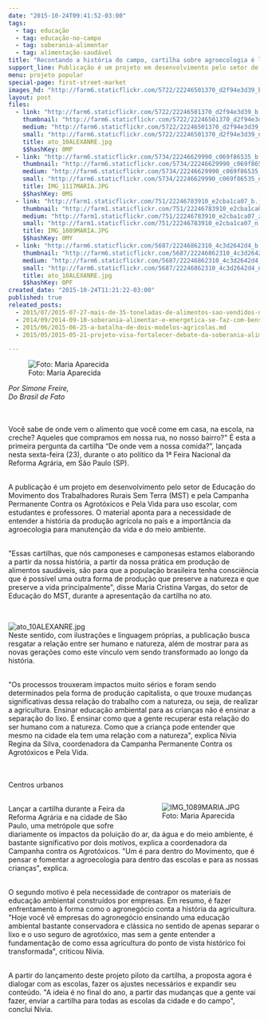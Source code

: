 ```yaml
---
date: "2015-10-24T09:41:52-03:00"
tags:
  - tag: educação
  - tag: educação-no-campo
  - tag: soberania-alimentar
  - tag: alimentação-saudável
title: "Recontando a história do campo, cartilha sobre agroecologia é lançada na 1ª Feira Nacional da Reforma Agrária"
support_line: Publicação é um projeto em desenvolvimento pelo setor de Educação do MST e pela Campanha Permanente Contra os Agrotóxicos para uso em escolas.
menu: projeto popular
special-page: first-street-market
images_hd: "http://farm6.staticflickr.com/5722/22246501370_d2f94e3d39_b.jpg"
layout: post
files:
  - link: "http://farm6.staticflickr.com/5722/22246501370_d2f94e3d39_b.jpg"
    thumbnail: "http://farm6.staticflickr.com/5722/22246501370_d2f94e3d39_t.jpg"
    medium: "http://farm6.staticflickr.com/5722/22246501370_d2f94e3d39_z.jpg"
    small: "http://farm6.staticflickr.com/5722/22246501370_d2f94e3d39_n.jpg"
    title: ato_10ALEXANRE.jpg
    $$hashKey: 0MP
  - link: "http://farm6.staticflickr.com/5734/22246629990_c069f86535_b.jpg"
    thumbnail: "http://farm6.staticflickr.com/5734/22246629990_c069f86535_t.jpg"
    medium: "http://farm6.staticflickr.com/5734/22246629990_c069f86535_z.jpg"
    small: "http://farm6.staticflickr.com/5734/22246629990_c069f86535_n.jpg"
    title: IMG_1117MARIA.JPG
    $$hashKey: 0MS
  - link: "http://farm1.staticflickr.com/751/22246783910_e2cba1ca07_b.jpg"
    thumbnail: "http://farm1.staticflickr.com/751/22246783910_e2cba1ca07_t.jpg"
    medium: "http://farm1.staticflickr.com/751/22246783910_e2cba1ca07_z.jpg"
    small: "http://farm1.staticflickr.com/751/22246783910_e2cba1ca07_n.jpg"
    title: IMG_1089MARIA.JPG
    $$hashKey: 0MY
  - link: "http://farm6.staticflickr.com/5687/22246862310_4c3d2642d4_b.jpg"
    thumbnail: "http://farm6.staticflickr.com/5687/22246862310_4c3d2642d4_t.jpg"
    medium: "http://farm6.staticflickr.com/5687/22246862310_4c3d2642d4_z.jpg"
    small: "http://farm6.staticflickr.com/5687/22246862310_4c3d2642d4_n.jpg"
    title: ato_10ALEXANRE.jpg
    $$hashKey: 0PF
created_date: "2015-10-24T11:21:22-03:00"
published: true
releated_posts:
  - 2015/07/2015-07-27-mais-de-35-toneladas-de-alimentos-sao-vendidos-na-5o-feira-de-agroecologia-da-reforma-agraria.md
  - 2014/09/2014-09-10-soberania-alimentar-e-energetica-se-faz-com-bens-naturais-a-servico-do-povo.md
  - 2015/06/2015-06-25-a-batalha-de-dois-modelos-agricolas.md
  - 2015/05/2015-05-21-projeto-visa-fortalecer-debate-da-soberania-alimentar-nas-escolas-dos-assentamentos.md

---
```

<figure class="image"><img alt="Foto: Maria Aparecida " src="http://farm6.staticflickr.com/5734/22246629990_c069f86535_b.jpg" />
<figcaption>Foto: Maria Aparecida</figcaption>
</figure>

<p><em>Por Simone Freire,<br />
Do Brasil de Fato</em></p>

<p><br />
<br />
Voc&ecirc; sabe de onde vem o alimento que voc&ecirc; come em casa, na escola, na creche? Aqueles que compramos em nossa rua, no nosso bairro?&quot; &Eacute; esta a primeira pergunta da cartilha &ldquo;De onde vem a nossa comida?&rdquo;, lan&ccedil;ada nesta sexta-feira (23), durante o ato pol&iacute;tico da 1&ordf; Feira Nacional da Reforma Agr&aacute;ria, em S&atilde;o Paulo (SP).</p>

<p><br />
A publica&ccedil;&atilde;o &eacute; um projeto em desenvolvimento pelo setor de Educa&ccedil;&atilde;o do Movimento dos Trabalhadores Rurais Sem Terra (MST) e pela Campanha Permanente Contra os Agrot&oacute;xicos e Pela Vida para uso escolar, com estudantes e professores. O material aponta para a necessidade de entender a hist&oacute;ria da produ&ccedil;&atilde;o agr&iacute;cola no pa&iacute;s e a import&acirc;ncia da agroecologia para manuten&ccedil;&atilde;o da vida e do meio ambiente.</p>

<p><br />
&quot;Essas cartilhas, que n&oacute;s camponeses e camponesas estamos elaborando a partir da nossa hist&oacute;ria, a partir da nossa pr&aacute;tica em produ&ccedil;&atilde;o de alimentos saud&aacute;veis, s&atilde;o para que a popula&ccedil;&atilde;o brasileira tenha consci&ecirc;ncia que &eacute; poss&iacute;vel uma outra forma de produ&ccedil;&atilde;o que preserve a natureza e que preserve a vida principalmente&quot;, disse Maria Cristina Vargas, do setor de Educa&ccedil;&atilde;o do MST, durante a apresenta&ccedil;&atilde;o da cartilha no ato.</p>

<p>&nbsp;</p>

<p><img alt="ato_10ALEXANRE.jpg" src="http://farm6.staticflickr.com/5722/22246501370_d2f94e3d39_b.jpg" /><br />
Neste sentido, com ilustra&ccedil;&otilde;es e linguagem pr&oacute;prias, a publica&ccedil;&atilde;o busca resgatar a rela&ccedil;&atilde;o entre ser humano e natureza, al&eacute;m de mostrar para as novas gera&ccedil;&otilde;es como este v&iacute;nculo vem sendo transformado ao longo da hist&oacute;ria.</p>

<p><br />
&quot;Os processos trouxeram impactos muito s&eacute;rios e foram sendo determinados pela forma de produ&ccedil;&atilde;o capitalista, o que trouxe mudan&ccedil;as significativas dessa rela&ccedil;&atilde;o do trabalho com a natureza, ou seja, de realizar a agricultura. Ensinar educa&ccedil;&atilde;o ambiental para as crian&ccedil;as n&atilde;o &eacute; ensinar a separa&ccedil;&atilde;o do lixo. &Eacute; ensinar como que a gente recuperar esta rela&ccedil;&atilde;o do ser humano com a natureza. Como que a crian&ccedil;a pode entender que mesmo na cidade ela tem uma rela&ccedil;&atilde;o com a natureza&quot;, explica Nivia Regina da Silva, coordenadora da Campanha Permanente Contra os Agrot&oacute;xicos e Pela Vida.<br />
&nbsp;</p>

<p><br />
Centros urbanos</p>

<figure class="image" style="float:right"><img alt="IMG_1089MARIA.JPG" src="http://farm1.staticflickr.com/751/22246783910_e2cba1ca07_b.jpg" />
<figcaption>Foto: Maria Aparecida</figcaption>
</figure>

<p><br />
Lan&ccedil;ar a cartilha durante a Feira da Reforma Agr&aacute;ria e na cidade de S&atilde;o Paulo, uma metr&oacute;pole que sofre diariamente os impactos da polui&ccedil;&atilde;o do ar, da &aacute;gua e do meio ambiente, &eacute; bastante significativo por dois motivos, explica a coordenadora da Campanha contra os Agrot&oacute;xicos. &quot;Um &eacute; para dentro do Movimento, que &eacute; pensar e fomentar a agroecologia para dentro das escolas e para as nossas crian&ccedil;as&quot;, explica.</p>

<p><br />
O segundo motivo &eacute; pela necessidade de contrapor os materiais de educa&ccedil;&atilde;o ambiental constru&iacute;dos por empresas. Em resumo, &eacute; fazer enfrentamento &agrave; forma como o agroneg&oacute;cio conta a hist&oacute;ria da agricultura. &quot;Hoje voc&ecirc; v&ecirc; empresas do agroneg&oacute;cio ensinando uma educa&ccedil;&atilde;o ambiental bastante conservadora e cl&aacute;ssica no sentido de apenas separar o lixo e o uso seguro de agrot&oacute;xico, mas sem a gente entender a fundamenta&ccedil;&atilde;o de como essa agricultura do ponto de vista hist&oacute;rico foi transformada&quot;, criticou Nivia.</p>

<p><br />
A partir do lan&ccedil;amento deste projeto piloto da cartilha, a proposta agora &eacute; dialogar com as escolas, fazer os ajustes necess&aacute;rios e expandir seu conte&uacute;do. &quot;A ideia &eacute; no final do ano, a partir das mudan&ccedil;as que a gente vai fazer, enviar a cartilha para todas as escolas da cidade e do campo&quot;, conclui Nivia.</p>
